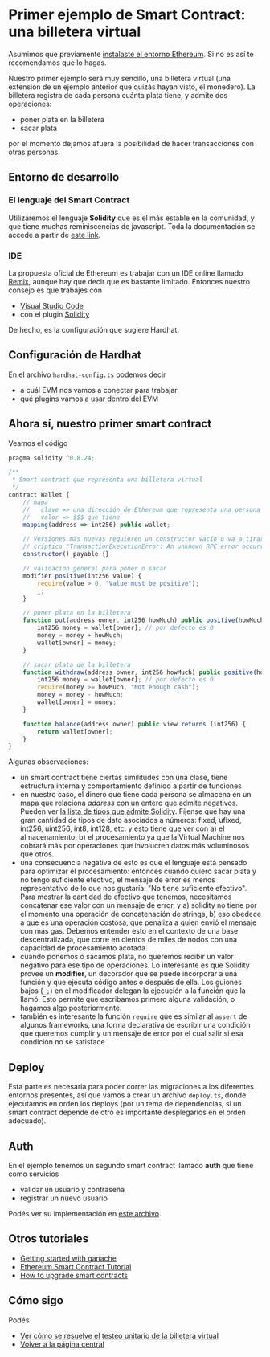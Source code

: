 
# Primer ejemplo de Smart Contract: una billetera virtual

Asumimos que previamente [instalaste el entorno Ethereum](startupEthereumLocal.md). Si no es así te recomendamos que lo hagas.

Nuestro primer ejemplo será muy sencillo, una billetera virtual (una extensión de un ejemplo anterior que quizás hayan visto, el monedero). La billetera registra de cada persona cuánta plata tiene, y admite dos operaciones:

* poner plata en la billetera
* sacar plata

por el momento dejamos afuera la posibilidad de hacer transacciones con otras personas.

## Entorno de desarrollo

### El lenguaje del Smart Contract

Utilizaremos el lenguaje **Solidity** que es el más estable en la comunidad, y que tiene muchas reminiscencias de javascript. Toda la documentación se accede a partir de [este link](https://solidity.readthedocs.io/).

### IDE

La propuesta oficial de Ethereum es trabajar con un IDE online llamado [Remix](https://remix.ethereum.org/#optimize=false), aunque hay que decir que es bastante limitado. Entonces nuestro consejo es que trabajes con

* [Visual Studio Code](https://code.visualstudio.com/)
* con el plugin [Solidity](https://github.com/juanfranblanco/vscode-solidity)

De hecho, es la configuración que sugiere Hardhat.

## Configuración de Hardhat

En el archivo `hardhat-config.ts` podemos decir

- a cuál EVM nos vamos a conectar para trabajar
- qué plugins vamos a usar dentro del EVM

## Ahora sí, nuestro primer smart contract

Veamos el código

```js
pragma solidity ^0.8.24;

/**
 * Smart contract que representa una billetera virtual
 */
contract Wallet {
    // mapa
    //   clave => una dirección de Ethereum que representa una persona física
    //   valor => $$$ que tiene
    mapping(address => int256) public wallet;

    // Versiones más nuevas requieren un constructor vacío o va a tirar un error
    // críptico "TransactionExecutionError: An unknown RPC error occurred"
    constructor() payable {}

    // validación general para poner o sacar
    modifier positive(int256 value) {
        require(value > 0, "Value must be positive");
        _;
    }

    // poner plata en la billetera
    function put(address owner, int256 howMuch) public positive(howMuch) {
        int256 money = wallet[owner]; // por defecto es 0
        money = money + howMuch;
        wallet[owner] = money;
    }

    // sacar plata de la billetera
    function withdraw(address owner, int256 howMuch) public positive(howMuch) {
        int256 money = wallet[owner]; // por defecto es 0
        require(money >= howMuch, "Not enough cash");
        money = money - howMuch;
        wallet[owner] = money;
    }

    function balance(address owner) public view returns (int256) {
        return wallet[owner];
    }
}
```

Algunas observaciones:

* un smart contract tiene ciertas similitudes con una clase, tiene estructura interna y comportamiento definido a partir de funciones
* en nuestro caso, el dinero que tiene cada persona se almacena en un mapa que relaciona _address_ con un entero que admite negativos. Pueden ver [la lista de tipos que admite Solidity](https://solidity.readthedocs.io/en/latest/types.html). Fíjense que hay una gran cantidad de tipos de dato asociados a números: fixed, ufixed, int256, uint256, int8, int128, etc. y esto tiene que ver con a) el almacenamiento, b) el procesamiento ya que la Virtual Machine nos cobrará más por operaciones que involucren datos más voluminosos que otros.
* una consecuencia negativa de esto es que el lenguaje está pensado para optimizar el procesamiento: entonces cuando quiero sacar plata y no tengo suficiente efectivo, el mensaje de error es menos representativo de lo que nos gustaría: "No tiene suficiente efectivo". Para mostrar la cantidad de efectivo que tenemos, necesitamos concatenar ese valor con un mensaje de error, y a) solidity no tiene por el momento una operación de concatenación de strings, b) eso obedece a que es una operación costosa, que penaliza a quien envió el mensaje con más gas. Debemos entender esto en el contexto de una base descentralizada, que corre en cientos de miles de nodos con una capacidad de procesamiento acotada.
* cuando ponemos o sacamos plata, no queremos recibir un valor negativo para ese tipo de operaciones. Lo interesante es que Solidity provee un **modifier**, un decorador que se puede incorporar a una función y que ejecuta código antes o después de ella. Los guiones bajos (`_;`) en el modificador delegan la ejecución a la función que la llamó. Esto permite que escribamos primero alguna validación, o hagamos algo posteriormente.
* también es interesante la función `require` que es similar al `assert` de algunos frameworks, una forma declarativa de escribir una condición que queremos cumplir y un mensaje de error por el cual salir si esa condición no se satisface

## Deploy

Esta parte es necesaria para poder correr las migraciones a los diferentes entornos presentes, así que vamos a crear un archivo `deploy.ts`, donde ejecutamos en orden los deploys (por un tema de dependencias, si un smart contract depende de otro es importante desplegarlos en el orden adecuado).

## Auth

En el ejemplo tenemos un segundo smart contract llamado **auth** que tiene como servicios

- validar un usuario y contraseña
- registrar un nuevo usuario

Podés ver su implementación en [este archivo](../monedero-hardhat/contracts/Auth.sol).

## Otros tutoriales

* [Getting started with ganache](https://www.codementor.io/swader/developing-for-ethereum-getting-started-with-ganache-l6abwh62j)
* [Ethereum Smart Contract Tutorial](https://rubygarage.org/yblog/ethereum-smart-contract-tutorial)
* [How to upgrade smart contracts](https://medium.com/bitclave/the-easy-way-to-upgrade-smart-contracts-ba30ba012784)

## Cómo sigo

Podés

* [Ver cómo se resuelve el testeo unitario de la billetera virtual](./walletTest.md)
* [Volver a la página central](../README.md)
